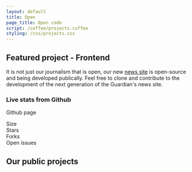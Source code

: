 ```yaml
---
layout: default
title: Open
page_title: Open code
script: /coffee/projects.coffee
styling: /css/projects.css
---
```


## Featured project - Frontend

It is not just our journalism that is open, our new [news site](http://www.theguardian.com/uk?view=mobile) is open-source and being developed publically. Feel free to clone and contribute to the development of the next generation of the Guardian's news site.

### Live stats from Github

<div class="frontend-summary">
<div class="frontend-summary-description">
<p data-bind="text: description"></p>
<p><a data-bind="attr: { href: html_url}">Github page</a></p>
</div>
<div class="frontend-summary-details">
<dl>
	<dt>Size</dt>
	<dd data-bind="text: size"></dd>
	<dt>Stars</dt>
	<dd data-bind="text: stargazers_count"></dd>
	<dt>Forks</dt>
	<dd data-bind="text: forks"></dd>
	<dt>Open issues</dt>
	<dd data-bind="text: open_issues"></dd>
</dl>
</div>
</div>

## Our public projects

<div class="project-listing">
	<div class="project-listing-list">
	</div>
</div>